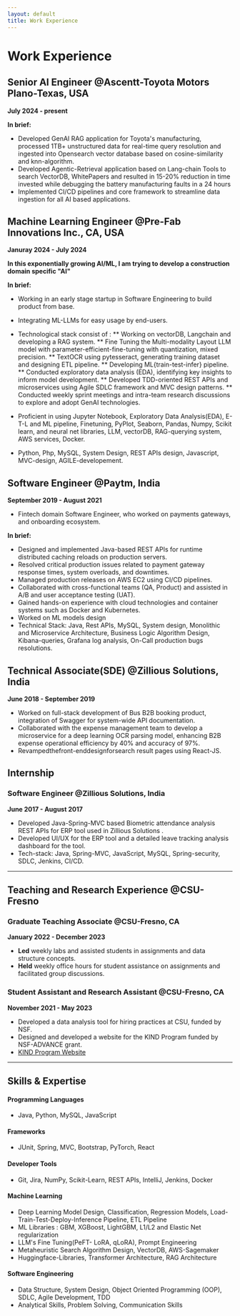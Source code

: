 ```yaml
---
layout: default
title: Work Experience
---
```


# Work Experience

## Senior AI Engineer @Ascentt-Toyota Motors Plano-Texas, USA
**July 2024 - present**

**In brief:**
 - Developed GenAI RAG application for Toyota's manufacturing, processed 1TB+ unstructured data for real-time query
resolution and ingested into Opensearch vector database based on cosine-similarity and knn-algorithm.
 - Developed Agentic-Retrieval application based on Lang-chain Tools to search VectorDB, WhitePapers and resulted in
15-20% reduction in time invested while debugging the battery manufacturing faults in a 24 hours
 - Implemented CI/CD pipelines and core framework to streamline data ingestion for all AI based applications.

## Machine Learning Engineer @Pre-Fab Innovations Inc., CA, USA
**Januray 2024 - July 2024**

**In this exponentially growing AI/ML, I am trying to develop a construction domain specific "AI"** 

**In brief:**
 - Working in an early stage startup in Software Engineering to build product from base.
 - Integrating ML-LLMs for easy usage by end-users.

 - Technological stack consist of : 
    ** Working on vectorDB, Langchain and developing a RAG system.
    ** Fine Tuning the Multi-modality Layout LLM model with parameter-efficient-fine-tuning with  quantization, mixed precision.
    ** TextOCR using pytesseract, generating training dataset and designing ETL pipeline.
    ** Developing ML{train-test-infer} pipeline.
    ** Conducted exploratory data analysis (EDA), identifying key insights to inform model development.
    ** Developed TDD-oriented REST APIs and microservices using Agile SDLC framework and MVC design patterns.
    ** Conducted weekly sprint meetings and intra-team research discussions to explore and adopt GenAI technologies.
  
 - Proficient in using Jupyter Notebook, Exploratory Data Analysis(EDA), E-T-L and ML pipeline, Finetuning, PyPlot, Seaborn, Pandas, Numpy, 
   Scikit learn, and neural net libraries, LLM, vectorDB, RAG-querying system, AWS services, Docker.
 - Python, Php, MySQL, System Design, REST APIs design, Javascript, MVC-design, AGILE-developement.
  
## Software Engineer @Paytm, India
**September 2019 - August 2021**

- Fintech domain Software Engineer, who worked on payments gateways, and onboarding ecosystem.

**In brief:**
- Designed and implemented Java-based REST APIs for runtime distributed caching reloads on production servers.
- Resolved critical production issues related to payment gateway response times, system overloads, and downtimes.
- Managed production releases on AWS EC2 using CI/CD pipelines.
- Collaborated with cross-functional teams (QA, Product) and assisted in A/B and user acceptance testing (UAT).
- Gained hands-on experience with cloud technologies and container systems such as Docker and Kubernetes.
- Worked on ML models design
-  Technical Stack: Java, Rest APIs, MySQL, System design, Monolithic and Microservice Architecture, Business Logic Algorithm Design, Kibana-queries, Grafana log analysis, On-Call production bugs resolutions.


## Technical Associate(SDE) @Zillious Solutions, India
**June 2018 - September 2019**

- Worked on full-stack development of Bus B2B booking product, integration of Swagger for system-wide API documentation.
- Collaborated with the expense management team to develop a microservice for a deep learning OCR parsing model, enhancing B2B expense operational efficiency by 40% and accuracy of 97%.
-  Revampedthefront-enddesignforsearch result pages using React-JS.

## Internship
### Software Engineer @Zillious Solutions, India
**June 2017 - August 2017**

 - Developed Java-Spring-MVC based Biometric attendance analysis REST APIs for ERP tool used in Zillious Solutions .
 - Developed UI/UX for the ERP tool and a detailed leave tracking analysis dashboard for the tool.
 - Tech-stack: Java, Spring-MVC, JavaScript, MySQL, Spring-security, SDLC, Jenkins, CI/CD.

---

## Teaching and Research Experience @CSU-Fresno

### Graduate Teaching Associate @CSU-Fresno, CA
**January 2022 - December 2023**

- **Led** weekly labs and assisted students in assignments and data structure concepts.
- **Held** weekly office hours for student assistance on assignments and facilitated group discussions.

### Student Assistant and Research Assistant @CSU-Fresno, CA
**November 2021 - May 2023**

- Developed a data analysis tool for hiring practices at CSU, funded by NSF.
- Designed and developed a website for the KIND Program funded by NSF-ADVANCE grant.
- [KIND Program Website](https://engineering.fresnostate.edu/specialprojects/kind/)

---

## Skills & Expertise

#### Programming Languages
- Java, Python, MySQL, JavaScript

#### Frameworks
- JUnit, Spring, MVC, Bootstrap, PyTorch, React

#### Developer Tools
- Git, Jira, NumPy, Scikit-Learn, REST APIs, IntelliJ, Jenkins, Docker

#### Machine Learning
- Deep Learning Model Design, Classification, Regression Models, Load-Train-Test-Deploy-Inference Pipeline, ETL Pipeline
- ML Libraries : GBM, XGBoost, LightGBM, L1/L2 and Elastic Net regularization
- LLM's Fine Tuning(PeFT- LoRA, qLoRA), Prompt Engineering
- Metaheuristic Search Algorithm Design, VectorDB, AWS-Sagemaker
- Huggingface-Libraries, Transformer Architecture, RAG Architecture

#### Software Engineering
- Data Structure, System Design, Object Oriented Programming (OOP), SDLC, Agile Development, TDD
- Analytical Skills, Problem Solving, Communication Skills

